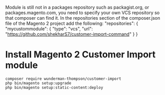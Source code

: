 Module is still not in a packages repository such as packagist.org, or packages.magento.com, you need to specify your own VCS repository so that composer can find it. In the repositories section of the composer.json file of the Magento 2 project add the following:
    "repositories": {
    "mycustommodule": {
      "type": "vcs",
      "url": "https://github.com/shekharS7/customer-import-command"
    }
  }

# Install Magento 2 Customer Import module
    composer require wunderman-thompson/customer-import
    php bin/magento setup:upgrade
    php bin/magento setup:static-content:deploy

